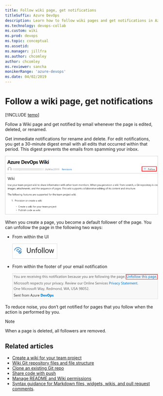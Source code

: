 ```yaml
---
title: Follow wiki page, get notifications 
titleSuffix: Azure DevOps 
description: Learn how to follow wiki pages and get notifications in Azure DevOps 
ms.technology: devops-collab
ms.custom: wiki
ms.prod: devops
ms.topic: conceptual
ms.assetid:
ms.manager: jillfra
ms.author: chcomley
author: chcomley
ms.reviewer: sancha
monikerRange: 'azure-devops'
ms.date: 04/02/2019  
---
```


# Follow a wiki page, get notifications

[!INCLUDE [temp](../../_shared/version-vsts-only.md)]

Follow a Wiki page and get notified by email whenever the page is edited, deleted, or renamed.

Get immediate notifications for rename and delete. For edit notifications, you get a 30-minute digest email with all edits that occurred within that period. This digest prevents the emails from spamming your inbox.

   ![follow-wiki-page.png](_img/wiki/follow-wiki-page.png)

When you create a page, you become a default follower of the page. You can unfollow the page in the following two ways:

* From within the UI

   ![Select the unfollow button](_img/wiki/unfollow-button.png)

* From within the footer of your email notification

   ![Unfollow wiki page from your email notification](_img/wiki/unfollow-wiki-page.png)

To reduce noise, you don’t get notified for pages that you follow when the action is performed by you.

> [!NOTE]
> When a page is deleted, all followers are removed.

## Related articles

- [Create a wiki for your team project](wiki-create-repo.md)
- [Wiki Git repository files and file structure](wiki-file-structure.md)
- [Clone an existing Git repo](../../repos/git/clone.md)
- [Share code with push](../../repos/git/pushing.md)
- [Manage README and Wiki permissions](manage-readme-wiki-permissions.md)
- [Syntax guidance for Markdown files, widgets, wikis, and pull request comments](../../reference/markdown-guidance.md).

